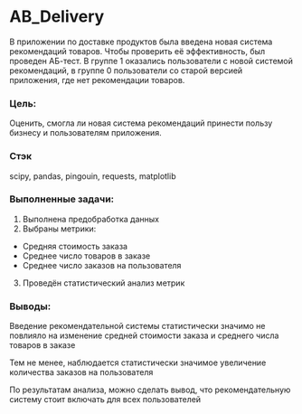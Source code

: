 # AB_Delivery
В приложении по доставке продуктов была введена новая система рекомендаций товаров. Чтобы проверить её эффективность, был проведен АБ-тест. В группе 1 оказались пользователи с новой системой рекомендаций, в группе 0 пользователи со старой версией приложения, где нет рекомендации товаров.
### Цель:
Оценить, смогла ли новая система рекомендаций принести пользу бизнесу и пользователям приложения.
### Стэк
scipy, pandas, pingouin, requests, matplotlib
### Выполненные задачи:
1. Выполнена предобработка данных
2. Выбраны метрики:
- Средняя стоимость заказа
- Среднее число товаров в заказе
- Среднее число заказов на пользователя
3. Проведён статистический анализ метрик
### Выводы:

Введение рекомендательной системы статистически значимо не повлияло на изменение средней стоимости заказа и среднего числа товаров в заказе

Тем не менее, наблюдается статистически значимое увеличение количества заказов на пользователя

По результатам анализа, можно сделать вывод, что рекомендательную систему стоит включать для всех пользователей